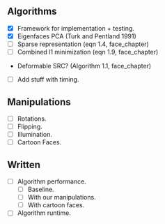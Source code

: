 ## Algorithms
- [x] Framework for implementation + testing.
- [x] Eigenfaces PCA (Turk and Pentland 1991)
- [ ] Sparse representation (eqn 1.4, face_chapter)
- [ ] Combined l1 minimization (eqn 1.9, face_chapter)

- Deformable SRC? (Algorithm 1.1, face_chapter)

- [ ] Add stuff with timing.

## Manipulations

- [ ] Rotations.
- [ ] Flipping.
- [ ] Illumination.
- [ ] Cartoon Faces.

## Written
- [ ] Algorithm performance.
    - [ ] Baseline.
    - [ ] With our manipulations.
    - [ ] With cartoon faces.
- [ ] Algorithm runtime.
